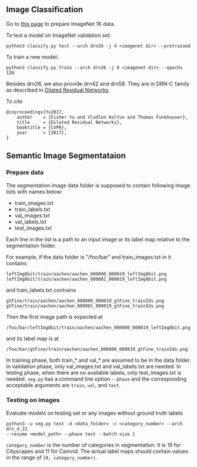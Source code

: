 ## Image Classification

Go to [this page](https://github.com/facebook/fb.resnet.torch/blob/master/INSTALL.md#download-the-imagenet-dataset) to prepare ImageNet 1K data.

To test a model on ImageNet validation set:
```
python3 classify.py test --arch drn26 -j 4 <imagenet dir> --pretrained
```

To train a new model:
```
python3 classify.py train --arch drn26 -j 8 <imagenet dir> --epochs 120
```

Besides drn26, we also provide drn42 and drn58. They are in DRN-C family as described in [Dilated Residual Networks](https://umich.app.box.com/v/drn).

To cite

```
@inproceedings{Yu2017,
	author    = {Fisher Yu and Vladlen Koltun and Thomas Funkhouser},
	title     = {Dilated Residual Networks},
	booktitle = {CVPR},
	year      = {2017},
}
```

## Semantic Image Segmentataion

### Prepare data

The segmentation image data folder is supposed to contain following image lists with names below:

* train_images.txt
* train_labels.txt
* val_images.txt
* val_labels.txt
* test_images.txt

Each line in the list is a path to an input image or its label map relative to the segmentation folder.

For example, if the data folder is "/foo/bar" and train_images.txt in it contains
```
leftImg8bit/train/aachen/aachen_000000_000019_leftImg8bit.png
leftImg8bit/train/aachen/aachen_000001_000019_leftImg8bit.png
```
and train_labels.txt contrains
```
gtFine/train/aachen/aachen_000000_000019_gtFine_trainIds.png
gtFine/train/aachen/aachen_000001_000019_gtFine_trainIds.png
```
Then the first image path is expected at
```
/foo/bar/leftImg8bit/train/aachen/aachen_000000_000019_leftImg8bit.png
```
and its label map is at
```
/foo/bar/gtFine/train/aachen/aachen_000000_000019_gtFine_trainIds.png
```

In training phase, both train_\* and val_\* are assumed to be in the data folder. In validation phase, only val_images.txt and val_labels.txt are needed. In testing phase, when there are no available labels, only test_images.txt is needed. `seg.py` has a command line option `--phase` and the corresponding acceptable arguments are `train`, `val`, and `test`.

### Testing on images

Evaluate models on testing set or any images without ground truth labels
```
python3 -u seg.py test -d <data_folder> -c <category_number> --arch drn_d_22
--resume <model_path> --phase test --batch-size 1
```

`category_number` is the number of categories in segmentation. It is 19 for Cityscapes and 11 for Camvid. The actual label maps should contain values in the range of `[0, category_number)`.
